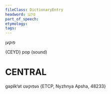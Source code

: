 ```yaml
---
fileClass: DictionaryEntry
headword: פּוקען
part_of_speech: 
etymology: 
tags: 
---
```

פּוקען

{CEYD}
pop (sound)

CENTRAL
========

gəpᵻ́kʲət געפּוקעט {ETCP, Nyzhnya Apsha, 48233}